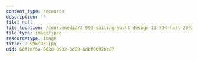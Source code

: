 ```yaml
---
content_type: resource
description: ''
file: null
file_location: /coursemedia/2-996-sailing-yacht-design-13-734-fall-2003/66f1af5a862009323d890dbf6092bc07_2-996f03.jpg
file_type: image/jpeg
resourcetype: Image
title: 2-996f03.jpg
uid: 66f1af5a-8620-0932-3d89-0dbf6092bc07
---
```

